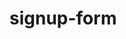 # signup-form

<!-- <div class="credit">
                    Photo by
                    <a
                        href="https://unsplash.com/@trapnation?utm_content=creditCopyText&utm_medium=referral&utm_source=unsplash"
                        >Andre Benz</a
                    >
                    on
                    <a
                        href="https://unsplash.com/photos/person-in-grey-raincoat-and-orange-car-crossing-the-intersection-lQTf_EUo6Fk?utm_content=creditCopyText&utm_medium=referral&utm_source=unsplash"
                        >Unsplash</a
                    >
                </div> -->
